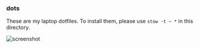 ### dots

These are my laptop dotfiles.
To install them, please use `stow -t ~ *` in this directory.

![screenshot](https://raw.githubusercontent.com/codeandkey/laptop_dots/master/screenshot.png)
